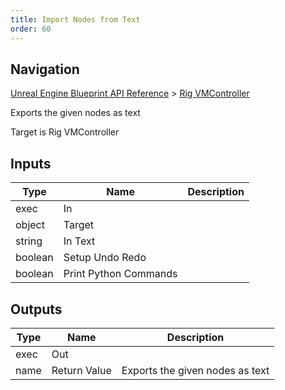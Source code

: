 ```yaml
---
title: Import Nodes from Text
order: 60
---
```

## Navigation

[Unreal Engine Blueprint API Reference](https://dev.epicgames.com/documentation/en-us/unreal-engine/BlueprintAPI) > [Rig VMController](https://dev.epicgames.com/documentation/en-us/unreal-engine/BlueprintAPI/RigVMController)

Exports the given nodes as text

Target is Rig VMController

## Inputs

| Type | Name | Description |
| --- | --- | --- |
| exec | In |  |
| object | Target |  |
| string | In Text |  |
| boolean | Setup Undo Redo |  |
| boolean | Print Python Commands |  |

## Outputs

| Type | Name | Description |
| --- | --- | --- |
| exec | Out |  |
| name | Return Value | Exports the given nodes as text |
